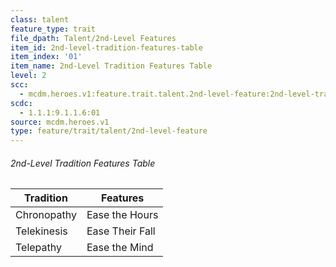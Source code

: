 ```yaml
---
class: talent
feature_type: trait
file_dpath: Talent/2nd-Level Features
item_id: 2nd-level-tradition-features-table
item_index: '01'
item_name: 2nd-Level Tradition Features Table
level: 2
scc:
  - mcdm.heroes.v1:feature.trait.talent.2nd-level-feature:2nd-level-tradition-features-table
scdc:
  - 1.1.1:9.1.1.6:01
source: mcdm.heroes.v1
type: feature/trait/talent/2nd-level-feature
---
```


###### 2nd-Level Tradition Features Table

| Tradition   | Features        |
| ----------- | --------------- |
| Chronopathy | Ease the Hours  |
| Telekinesis | Ease Their Fall |
| Telepathy   | Ease the Mind   |
